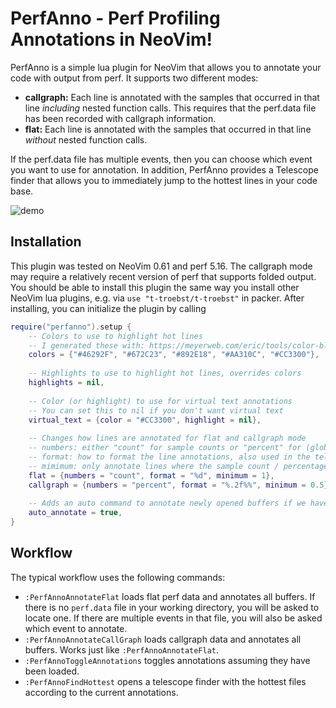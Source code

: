 # PerfAnno - Perf Profiling Annotations in NeoVim!

PerfAnno is a simple lua plugin for NeoVim that allows you to annotate your code with output from perf.
It supports two different modes:

* **callgraph:** Each line is annotated with the samples that occurred in that line *including* nested function calls. This requires that the perf.data file has been recorded with callgraph information.
* **flat:** Each line is annotated with the samples that occurred in that line *without* nested function calls.

If the perf.data file has multiple events, then you can choose which event you want to use for annotation.
In addition, PerfAnno provides a Telescope finder that allows you to immediately jump to the hottest lines in your code base.

![demo](https://user-images.githubusercontent.com/15610942/153112464-ebfee5f2-11c3-4185-ad96-2cf8e7f7cd42.gif)

## Installation

This plugin was tested on NeoVim 0.61 and perf 5.16.
The callgraph mode may require a relatively recent version of perf that supports folded output.
You should be able to install this plugin the same way you install other NeoVim lua plugins, e.g. via `use "t-troebst/t-troebst"` in packer.
After installing, you can initialize the plugin by calling

```lua
require("perfanno").setup {
    -- Colors to use to highlight hot lines
    -- I generated these with: https://meyerweb.com/eric/tools/color-blend
    colors = {"#46292F", "#672C23", "#892E18", "#AA310C", "#CC3300"},
    
    -- Highlights to use to highlight hot lines, overrides colors
    highlights = nil,
    
    -- Color (or highlight) to use for virtual text annotations
    -- You can set this to nil if you don't want virtual text
    virtual_text = {color = "#CC3300", highlight = nil},
    
    -- Changes how lines are annotated for flat and callgraph mode
    -- numbers: either "count" for sample counts or "percent" for (global) percentages
    -- format: how to format the line annotations, also used in the telescope finder
    -- mimimum: only annotate lines where the sample count / percentage is above this value
    flat = {numbers = "count", format = "%d", minimum = 1},
    callgraph = {numbers = "percent", format = "%.2f%%", minimum = 0.5},
    
    -- Adds an auto command to annotate newly opened buffers if we have the data from perf
    auto_annotate = true,
}
```

## Workflow

The typical workflow uses the following commands:

* `:PerfAnnoAnnotateFlat` loads flat perf data and annotates all buffers. If there is no `perf.data` file in your working directory, you will be asked to locate one. If there are multiple events in that file, you will also be asked which event to annotate.
* `:PerfAnnoAnnotateCallGraph` loads callgraph data and annotates all buffers. Works just like `:PerfAnnoAnnotateFlat`.
* `:PerfAnnoToggleAnnotations` toggles annotations assuming they have been loaded.
* `:PerfAnnoFindHottest` opens a telescope finder with the hottest files according to the current annotations.
